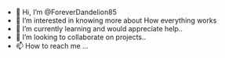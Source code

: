 - 👋 Hi, I’m @ForeverDandelion85
- 👀 I’m interested in knowing more about How everything works 
- 🌱 I’m currently learning and would appreciate help.. 
- 💞️ I’m looking to collaborate on projects.. 
- 📫 How to reach me ...

<!---
ForeverDandelion85/ForeverDandelion85 is a ✨ special ✨ repository because its `README.md` (this file) appears on your GitHub profile.
You can click the Preview link to take a look at your changes.
--->
